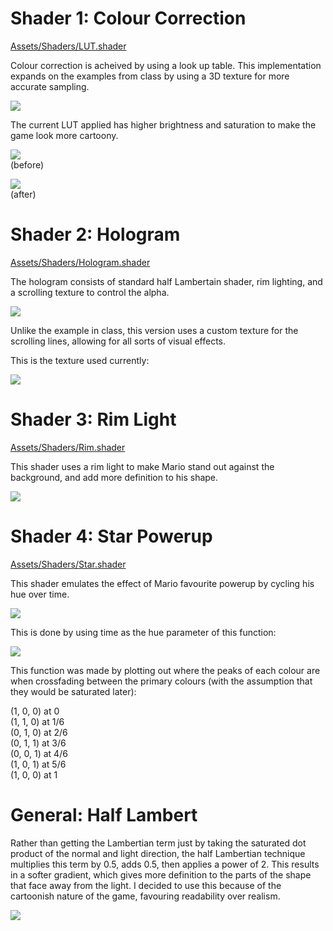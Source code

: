 # Shader 1: Colour Correction
[Assets/Shaders/LUT.shader](Assets/Shaders/LUT.shader)

Colour correction is acheived by using a look up table. This implementation expands on the examples from class by using a 3D texture for more accurate sampling.

![](docs/tex.png)

The current LUT applied has higher brightness and saturation to make the game look more cartoony.

![](docs/no-lut.png)  
(before)

![](docs/lut.png)  
(after)

# Shader 2: Hologram
[Assets/Shaders/Hologram.shader](Assets/Shaders/Hologram.shader)

The hologram consists of standard half Lambertain shader, rim lighting, and a scrolling texture to control the alpha.

![](docs/holo.png)

Unlike the example in class, this version uses a custom texture for the scrolling lines, allowing for all sorts of visual effects.

This is the texture used currently:

![](Assets/holo.png)

# Shader 3: Rim Light
[Assets/Shaders/Rim.shader](Assets/Shaders/Rim.shader)

This shader uses a rim light to make Mario stand out against the background, and add more definition to his shape.

![](docs/rim.png)

# Shader 4: Star Powerup
[Assets/Shaders/Star.shader](Assets/Shaders/Star.shader)

This shader emulates the effect of Mario favourite powerup by cycling his hue over time.

![](docs/star.png)

This is done by using time as the hue parameter of this function:

![](docs/graph.png)

This function was made by plotting out where the peaks of each colour are when crossfading between the primary colours (with the assumption that they would be saturated later):

(1, 0, 0) at 0  
(1, 1, 0) at 1/6  
(0, 1, 0) at 2/6  
(0, 1, 1) at 3/6  
(0, 0, 1) at 4/6  
(1, 0, 1) at 5/6  
(1, 0, 0) at 1  

# General: Half Lambert

Rather than getting the Lambertian term just by taking the saturated dot product of the normal and light direction, the half Lambertian technique multiplies this term by 0.5, adds 0.5, then applies a power of 2. This results in a softer gradient, which gives more definition to the parts of the shape that face away from the light. I decided to use this because of the cartoonish nature of the game, favouring readability over realism.

![](docs/half-lambert.png)